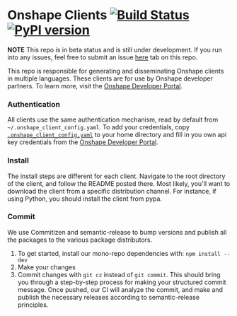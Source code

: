 # Onshape Clients [![Build Status](https://travis-ci.org/onshape-public/onshape-clients.svg?branch=master)](https://travis-ci.org/onshape-public/onshape-clients) [![PyPI version](https://badge.fury.io/py/onshape-client.svg)](https://badge.fury.io/py/onshape-client)

**NOTE**
This repo is in beta status and is still under development. If you run into any issues, feel free to submit an issue 
[here](https://github.com/onshape-public/onshape-clients/issues) tab on this repo.

This repo is responsible for generating and disseminating Onshape clients in multiple languages. These clients are for 
use by Onshape developer partners. To learn more, visit the [Onshape Developer Portal](https://dev-portal.onshape.com).

### Authentication
All clients use the same authentication mechanism, read by default from `~/.onshape_client_config.yaml`. To add your 
credentials, copy [`.onshape_client_config.yaml`](/.onshape_client_config.yaml) to your home directory and fill in 
you own api key credentials from the [Onshape Developer Portal](https://dev-portal.onshape.com).

### Install
The install steps are different for each client. Navigate to the root directory of the client, and follow the README
posted there. Most likely, you'll want to download the client from a specific distribution channel. For instance, if 
using Python, you should install the client from pypa.

### Commit
We use Commitizen and semantic-release to bump versions and publish all the packages to the various package distributors.

1. To get started, install our mono-repo dependencies with: `npm install --dev`
2. Make your changes
3. Commit changes with `git cz` instead of `git commit`. This should bring you through a step-by-step process for making
 your structured commit message. Once pushed, our CI will analyze the commit, and make and publish the necessary 
 releases according to semantic-release principles.
